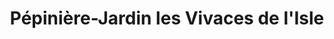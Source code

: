 ---
title: "Pépinière-Jardin les Vivaces de l'Isle"
url: /becancour/pepiniere-jardin-les-vivaces-de-lisle/
shop: Blumen
---